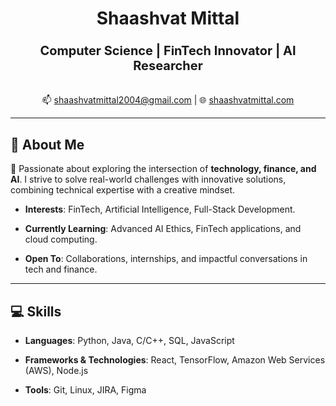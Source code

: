 <div align="center">

# Shaashvat Mittal

### <span style="font-size: 20px;">**Computer Science | FinTech Innovator | AI Researcher**</span>

</div>
<br>
<div align="center">
📫 <a href="mailto:shaashvatmittal2004@gmail.com">shaashvatmittal2004@gmail.com</a> | 🌐 <a href="https://www.shaashvatmittal.com">shaashvatmittal.com</a>
</div>

---

## 👋 About Me

🚀 Passionate about exploring the intersection of **technology, finance, and AI**. I strive to solve real-world challenges with innovative solutions, combining technical expertise with a creative mindset.

- **Interests**: FinTech, Artificial Intelligence, Full-Stack Development.
 
- **Currently Learning**: Advanced AI Ethics, FinTech applications, and cloud computing.
 
- **Open To**: Collaborations, internships, and impactful conversations in tech and finance.

---

## 💻 Skills

- **Languages**: Python, Java, C/C++, SQL, JavaScript
  
- **Frameworks & Technologies**: React, TensorFlow, Amazon Web Services (AWS), Node.js
   
- **Tools**: Git, Linux, JIRA, Figma
